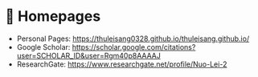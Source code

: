 # 📎 Homepages
- Personal Pages: https://thuleisang0328.github.io/thuleisang.github.io/
- Google Scholar: https://scholar.google.com/citations?user=SCHOLAR_ID&user=Rgm40p8AAAAJ
- ResearchGate: https://www.researchgate.net/profile/Nuo-Lei-2

